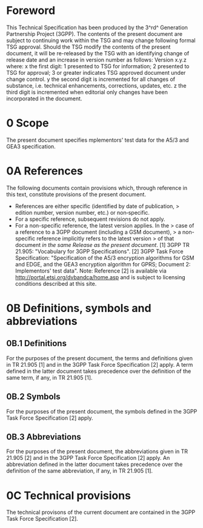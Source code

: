 # Foreword
This Technical Specification has been produced by the 3^rd^ Generation
Partnership Project (3GPP).
The contents of the present document are subject to continuing work within the
TSG and may change following formal TSG approval. Should the TSG modify the
contents of the present document, it will be re-released by the TSG with an
identifying change of release date and an increase in version number as
follows:
Version x.y.z
where:
x the first digit:
1 presented to TSG for information;
2 presented to TSG for approval;
3 or greater indicates TSG approved document under change control.
y the second digit is incremented for all changes of substance, i.e. technical
enhancements, corrections, updates, etc.
z the third digit is incremented when editorial only changes have been
incorporated in the document.
# 0 Scope
The present document specifies mplementors\' test data for the A5/3 and GEA3
specification.
# 0A References
The following documents contain provisions which, through reference in this
text, constitute provisions of the present document.
  * References are either specific (identified by date of publication, > edition number, version number, etc.) or non‑specific.
  * For a specific reference, subsequent revisions do not apply.
  * For a non-specific reference, the latest version applies. In the > case of a reference to a 3GPP document (including a GSM document), > a non-specific reference implicitly refers to the latest version > of that document _in the same Release as the present document_.
[1] 3GPP TR 21.905: \"Vocabulary for 3GPP Specifications\".
[2] 3GPP Task Force Specification: \"Specification of the A5/3 encryption
algorithms for GSM and EDGE, and the GEA3 encryption algorithm for GPRS;
Document 2: Implementors\' test data\".
Note: Reference [2] is available via http://portal.etsi.org/dvbandca/home.asp
and is subject to licensing conditions described at this site.
# 0B Definitions, symbols and abbreviations
## 0B.1 Definitions
For the purposes of the present document, the terms and definitions given in
TR 21.905 [1] and in the 3GPP Task Force Specification [2] apply. A term
defined in the latter document takes precedence over the definition of the
same term, if any, in TR 21.905 [1].
## 0B.2 Symbols
For the purposes of the present document, the symbols defined in the 3GPP Task
Force Specification [2] apply.
## 0B.3 Abbreviations
For the purposes of the present document, the abbreviations given in TR 21.905
[2] and in the 3GPP Task Force Specification [2] apply. An abbreviation
defined in the latter document takes precedence over the definition of the
same abbreviation, if any, in TR 21.905 [1].
# 0C Technical provisions
The technical provisons of the current document are contained in the 3GPP Task
Force Specification [2].
#